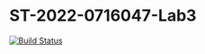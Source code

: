 # ST-2022-0716047-Lab3
[![Build Status](https://app.travis-ci.com/skysoul1024/2022_Software_Testing.svg?branch=main)](https://app.travis-ci.com/skysoul1024/2022_Software_Testing)
